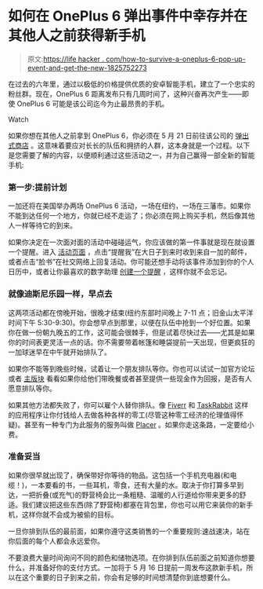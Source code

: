 # 如何在 OnePlus 6 弹出事件中幸存并在其他人之前获得新手机

> 原文:[https://life hacker . com/how-to-survive-a-oneplus-6-pop-up-event-and-get-the-new-1825752273](https://lifehacker.com/how-to-survive-a-oneplus-6-pop-up-event-and-get-the-new-1825752273)

在过去的六年里，通过以极低的价格提供优质的安卓智能手机，建立了一个忠实的粉丝群。现在，OnePlus 6 距离发布只有几周时间了，这种兴奋再次产生——即使 OnePlus 6 可能是该公司迄今为止最昂贵的手机。

Watch

如果你想在其他人之前拿到 OnePlus 6，你必须在 5 月 21 日前往该公司的 [弹出式商店](https://www.oneplus.com/6-popups) 。这意味着要应对长长的队伍和拥挤的人群，这本身就是一个过程。以下是您需要了解的内容，以便顺利通过这些活动之一，并为自己赢得一部全新的智能手机:

### 第一步:提前计划

一加还将在美国举办两场 OnePlus 6 活动，一场在纽约，一场在三藩市。如果你不能到达任何一个地方，你就已经不走运了；你必须在网上购买手机，然后像其他人一样等待它的到来。

如果你决定在一次面对面的活动中碰碰运气，你应该做的第一件事就是现在就设置一个提醒。进入 [活动页面](https://www.oneplus.com/6-popups) ，点击“提醒我”在大日子到来时收到来自一加的邮件，或者点击“脸书”在社交网络上回复活动。你可能还想手动将该事件添加到你的个人日历中，或者让你最喜欢的数字助理 [创建一个提醒](https://lifehacker.com/google-home-finally-lets-you-set-reminders-using-your-v-1818726671#_ga=2.70552912.1504035103.1525057615-258269408.1513265580) ，这样你就不会忘记。

### 就像迪斯尼乐园一样，早点去

这两项活动都在傍晚开始，很晚才结束(纽约东部时间晚上 7-11 点；旧金山太平洋时间下午 5:30-9:30)。你会想早点到那里，以便在队伍中抢到一个好位置。如果你在做一份朝九晚五的工作，这可能会很棘手，但是试着尽快过去——尤其是如果你的时间表更灵活一点的话。你不需要带着帐篷和睡袋提前一天出现，但更疯狂的一加球迷早在中午就开始排队了。

如果你不能等到晚些时候，试着让一个朋友排队等你。你也可以试试一加官方论坛或者 [主版块](https://www.oneplus.com/6-popups) 看看如果你给他们带晚餐或者甚至提供一些现金作为回报，是否有人愿意排队等你。

如果其他方法都失败了，你可以雇个人替你排队。像 [Fiverr](https://www.fiverr.com/) 和 [TaskRabbit](https://www.taskrabbit.com/m/featured/waiting-in-line) 这样的应用程序让你付钱给人去做各种各样的零工(尽管这种零工经济的伦理值得怀疑)。甚至有一种专门为此服务的服务叫做 [Placer](https://placerapp.com/how/) 。如果你走这条路，一定要给小费。

### 准备妥当

如果你很早就出现了，确保带好你等待的物品。这包括一个手机充电器(和电缆！)，一本要看的书，一些耳机，零食，还有大量的水。取决于你打算多早到达，一把折叠(或充气)的野营椅会比一条粗糙、温暖的人行道给你带来更多的舒适。我们建议把这些东西(除了野营椅)都塞在背包里，你也可以用它来装你的新手机，这样你就不会成为被偷的目标。

一旦你排到队伍的最前面，如果你遵守这类销售的一个重要规则:速战速决，站在你后面的每个人都会永远爱你。

不要浪费大量时间询问不同的颜色和储物选项。在你排到队伍前面之前知道你想要什么，并准备好你的支付方式。一加将于 5 月 16 日提前一周发布这款新手机，所以在这个重要的日子到来之前，你会有足够的时间想清楚你到底想要什么。